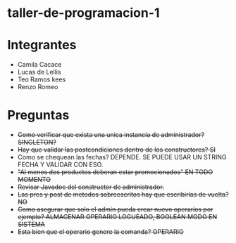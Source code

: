 # taller-de-programacion-1

# Integrantes
- Camila Cacace
- Lucas de Lellis
- Teo Ramos kees
- Renzo Romeo

# Preguntas
- ~~Como verificar que exista una unica instancia de administrador? SINGLETON?~~
- ~~Hay que validar las postcondiciones dentro de los constructores? SI~~
- Como se chequean las fechas? DEPENDE. SE PUEDE USAR UN STRING FECHA Y VALIDAR CON ESO.
- ~~"Al menos dos productos deberan estar promocionados" EN TODO MOMENTO~~
- ~~Revisar Javadoc del constructor de administrador.~~
- ~~Las pres y post de metodos sobreescritos hay que escribirlas de vuelta? NO~~
- ~~Como asegurar que solo el admin pueda crear nuevo operarios por ejemplo? ALMACENAR OPERARIO LOGUEADO, BOOLEAN MODO
  EN SISTEMA~~
- ~~Esta bien que el operario genere la comanda? OPERARIO~~